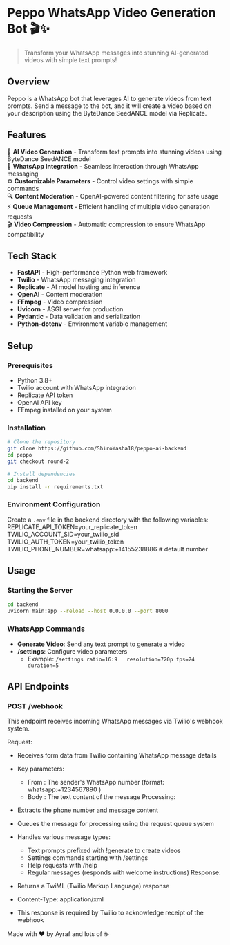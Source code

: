 # Peppo WhatsApp Video Generation Bot 🎬✨

> Transform your WhatsApp messages into stunning AI-generated videos with simple text prompts!

## Overview

Peppo is a WhatsApp bot that leverages AI to generate videos from text prompts. Send a message to the bot, and it will create a video based on your description using the ByteDance SeedANCE model via Replicate.

## Features

🎥 **AI Video Generation** - Transform text prompts into stunning videos using ByteDance SeedANCE model  
🤖 **WhatsApp Integration** - Seamless interaction through WhatsApp messaging  
⚙️ **Customizable Parameters** - Control video settings with simple commands  
🔍 **Content Moderation** - OpenAI-powered content filtering for safe usage  
⚡ **Queue Management** - Efficient handling of multiple video generation requests  
🎬 **Video Compression** - Automatic compression to ensure WhatsApp compatibility  

## Tech Stack

- **FastAPI** - High-performance Python web framework
- **Twilio** - WhatsApp messaging integration
- **Replicate** - AI model hosting and inference
- **OpenAI** - Content moderation
- **FFmpeg** - Video compression
- **Uvicorn** - ASGI server for production
- **Pydantic** - Data validation and serialization
- **Python-dotenv** - Environment variable management

## Setup

### Prerequisites

- Python 3.8+
- Twilio account with WhatsApp integration
- Replicate API token
- OpenAI API key
- FFmpeg installed on your system

### Installation

```bash
# Clone the repository
git clone https://github.com/ShiroYasha18/peppo-ai-backend
cd peppo
git checkout round-2

# Install dependencies
cd backend
pip install -r requirements.txt
```

### Environment Configuration

Create a `.env` file in the backend directory with the following variables:
REPLICATE_API_TOKEN=your_replicate_token 
TWILIO_ACCOUNT_SID=your_twilio_sid 
TWILIO_AUTH_TOKEN=your_twilio_token 
TWILIO_PHONE_NUMBER=whatsapp:+14155238886  # default number 






## Usage

### Starting the Server

```bash
cd backend
uvicorn main:app --reload --host 0.0.0.0 --port 8000
```

### WhatsApp Commands

- **Generate Video**: Send any text prompt to generate a video
- **/settings**: Configure video parameters  
  - Example: `/settings ratio=16:9   resolution=720p fps=24 duration=5`

## API Endpoints
### POST /webhook
This endpoint receives incoming WhatsApp messages via Twilio's webhook system.

Request:

- Receives form data from Twilio containing WhatsApp message details
- Key parameters:
  - From : The sender's WhatsApp number (format: whatsapp:+1234567890 )
  - Body : The text content of the message
Processing:

- Extracts the phone number and message content
- Queues the message for processing using the request queue system
- Handles various message types:
  - Text prompts prefixed with !generate to create videos
  - Settings commands starting with /settings
  - Help requests with /help
  - Regular messages (responds with welcome instructions)
Response:

- Returns a TwiML (Twilio Markup Language) response
- Content-Type: application/xml
- This response is required by Twilio to acknowledge receipt of the webhook

 Made with ❤️ by Ayraf and lots of ☕


